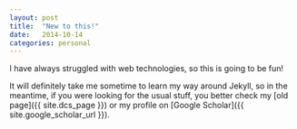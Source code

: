 ```yaml
---
layout: post
title:  "New to this!"
date:   2014-10-14
categories: personal
---
```


I have always struggled with web technologies, so this is going to be fun!

It will definitely take me sometime to learn my way around Jekyll, so in the meantime,
if you were looking for the usual stuff, you better check my [old page]({{ site.dcs_page }})
or my profile on [Google Scholar]({{ site.google_scholar_url }}).
